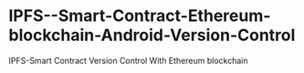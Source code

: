 # IPFS--Smart-Contract-Ethereum-blockchain-Android-Version-Control
IPFS-Smart Contract Version Control With Ethereum blockchain 
